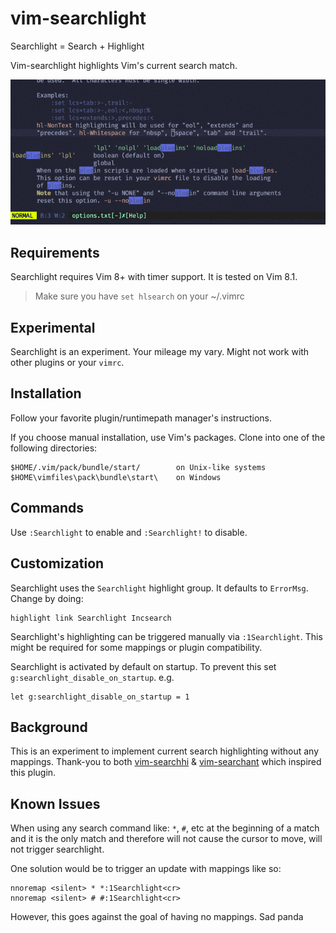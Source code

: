 # vim-searchlight

Searchlight = Search + Highlight

Vim-searchlight highlights Vim's current search match.

![alt text](/example.gif)

## Requirements

Searchlight requires Vim 8+ with timer support. It is tested on Vim 8.1.

> Make sure you have `set hlsearch` on your ~/.vimrc

## Experimental

Searchlight is an experiment. Your mileage my vary. Might not work with other plugins or your `vimrc`.

## Installation

Follow your favorite plugin/runtimepath manager's instructions.

If you choose manual installation, use Vim's packages. Clone into one of the following directories:

    $HOME/.vim/pack/bundle/start/        on Unix-like systems
    $HOME\vimfiles\pack\bundle\start\    on Windows

## Commands

Use `:Searchlight` to enable and `:Searchlight!` to disable.

## Customization

Searchlight uses the `Searchlight` highlight group. It defaults to `ErrorMsg`. Change by doing:

    highlight link Searchlight Incsearch

Searchlight's highlighting can be triggered manually via `:1Searchlight`. This might be required for some mappings or plugin compatibility.

Searchlight is activated by default on startup. To prevent this set `g:searchlight_disable_on_startup`. e.g.

    let g:searchlight_disable_on_startup = 1

## Background

This is an experiment to implement current search highlighting without any mappings. Thank-you to both [vim-searchhi](https://github.com/qxxxb/vim-searchhi) & [vim-searchant](https://github.com/timakro/vim-searchant) which inspired this plugin.

## Known Issues

When using any search command like: `*`, `#`, etc at the beginning of a match and it is the only match and therefore will not cause the cursor to move, will not trigger searchlight.

One solution would be to trigger an update with mappings like so:

    nnoremap <silent> * *:1Searchlight<cr>
    nnoremap <silent> # #:1Searchlight<cr>

However, this goes against the goal of having no mappings. Sad panda

